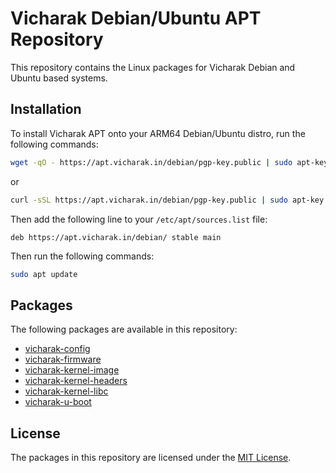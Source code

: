 # Vicharak Debian/Ubuntu APT Repository

This repository contains the Linux packages for Vicharak Debian and
Ubuntu based systems.

## Installation

To install Vicharak APT onto your ARM64 Debian/Ubuntu distro, run the following
commands:

```bash
wget -qO - https://apt.vicharak.in/debian/pgp-key.public | sudo apt-key add -
```

or

```bash
curl -sSL https://apt.vicharak.in/debian/pgp-key.public | sudo apt-key add -
```

Then add the following line to your `/etc/apt/sources.list` file:

```text
deb https://apt.vicharak.in/debian/ stable main
```

Then run the following commands:

```bash
sudo apt update
```

## Packages

The following packages are available in this repository:

* [vicharak-config](https://github.com/vicharak-in/vicharak-config)
* [vicharak-firmware](https://github.com/vicharak-in/vicharak-firmware)
* [vicharak-kernel-image](https://github.com/vicharak-in/linux-kernel)
* [vicharak-kernel-headers](https://github.com/vicharak-in/linux-kernel)
* [vicharak-kernel-libc](https://github.com/vicharak-in/linux-kernel)
* [vicharak-u-boot](https://github.com/vicharak-in/u-boot-vicharak)

## License

The packages in this repository are licensed under the [MIT License](LICENSE).
